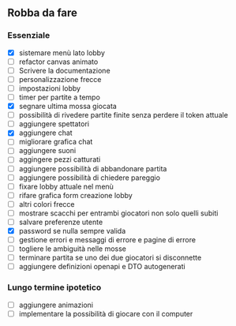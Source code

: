 ## Robba da fare

### Essenziale
- [x] sistemare menù lato lobby
- [ ] refactor canvas animato
- [ ] Scrivere la documentazione
- [ ] personalizzazione frecce
- [ ] impostazioni lobby
- [ ] timer per partite a tempo
- [x] segnare ultima mossa giocata
- [ ] possibilità di rivedere partite finite senza perdere il token attuale
- [ ] aggiungere spettatori
- [x] aggiungere chat
- [ ] migliorare grafica chat
- [ ] aggiungere suoni
- [ ] aggingere pezzi catturati
- [ ] aggiungere possibilità di abbandonare partita
- [ ] aggiungere possibilità di chiedere pareggio
- [ ] fixare lobby attuale nel menù
- [ ] rifare grafica form creazione lobby
- [ ] altri colori frecce
- [ ] mostrare scacchi per entrambi giocatori non solo quelli subiti
- [ ] salvare preferenze utente
- [x] password se nulla sempre valida
- [ ] gestione errori e messaggi di errore e pagine di errore
- [ ] togliere le ambiguità nelle mosse
- [ ] terminare partita se uno dei due giocatori si disconnette
- [ ] aggiungere definizioni openapi e DTO autogenerati

### Lungo termine ipotetico
- [ ] aggiungere animazioni
- [ ] implementare la possibilità di giocare con il computer